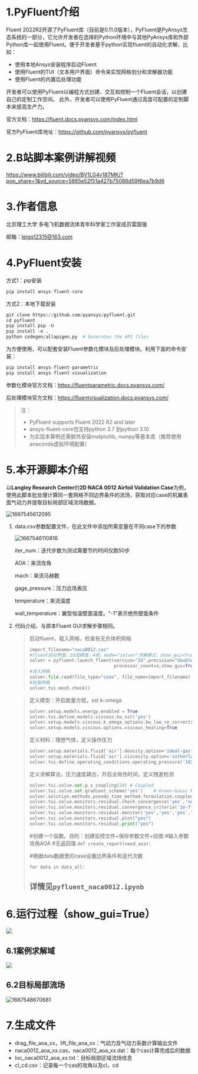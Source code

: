 # 1.PyFluent介绍

Fluent 2022R2开源了PyFluent库（目前是0.11.0版本），PyFluent是PyAnsys生态系统的一部分，它允许开发者在选择的Python环境中与其他PyAnsys库和外部Python库一起使用Fluent。便于开发者基于python实现fluent的自动化求解，比如：

- 使用本地Ansys安装程序启动Fluent
- 使用Fluent的TUI（文本用户界面）命令来实现网格划分和求解器功能
- 使用Fluent的内置后处理功能

开发者可以使用PyFluent以编程方式创建、交互和控制一个Fluent会话，以创建自己的定制工作空间。 此外，开发者可以使用PyFluent通过高度可配置的定制脚本来提高生产力。

官方文档：https://fluent.docs.pyansys.com/index.html

官方PyFluent库地址：https://github.com/pyansys/pyfluent

# 2.B站脚本案例讲解视频

https://www.bilibili.com/video/BV1LG4y187MK/?pop_share=1&vd_source=5865e52f51a427b75086d59f6ea7b9d6

# 3.作者信息

北京理工大学 多电飞机数据流体青年科学家工作室成员雷国强

邮箱：leigq12315@163.com

# 4.PyFluent安装

方式1：pip安装

```python
pip install ansys-fluent-core
```

方式2：本地下载安装

```python
git clone https://github.com/pyansys/pyfluent.git
cd pyfluent
pip install pip -U
pip install -e .
python codegen/allapigen.py  # Generates the API files
```

为方便使用，可以配套安装Fluent参数化模块及后处理模块。利用下面的命令安装：

```python
pip install ansys-fluent-parametric
pip install ansys-fluent-visualization
```

参数化模块官方文档：https://fluentparametric.docs.pyansys.com/

后处理模块官方文档：https://fluentvisualization.docs.pyansys.com/

> 注： 
>
> - PyFluent supports Fluent 2022 R2 and later
> - ansys-fluent-core包支持python 3.7 到python 3.10
> - 为实现本算例还需额外安装matplotlib, numpy等基本库（推荐使用anaconda虚拟环境配置）

# 5.本开源脚本介绍

以**Langley Research Center**的**2D NACA 0012 Airfoil Validation Case**为例，使用此脚本批处理计算同一套网格不同边界条件的流场，获取对应case的机翼表面气动力并提取目标局部区域流场数据。

![1667545612095](assets/1667545612095.png)

1. data.csv参数配置文件，在此文件中添加所需变量在不同case下的参数

   ![1667546110816](assets/1667546110816.png)

   iter_num：迭代步数为测试需要节约时间仅跑50步

   AOA：来流攻角

   mach：来流马赫数

   gage_pressure：压力远场表压

   temperature：来流温度

   wall_temperature：翼型恒温壁面温度。"-1"表示绝热壁面条件

2. 代码介绍，与原本Fluent GUI求解步骤相同。

   > 启动fluent，载入网格，检查有无负体积网格
   >
   > ```python
   > import_filename="naca0012.cas"
   > #fluent启动界面，2d双精度，4核，mode="solver"求解模式，show_gui=True同步显示fluent
   > solver = pyfluent.launch_fluent(version="2d",precision="double",
   >                                 processor_count=4,show_gui=True, mode="solver"求解模式	)
   > #读入网格
   > solver.file.read(file_type="case", file_name=import_filename)
   > #检查网格
   > solver.tui.mesh.check()
   > ```

   > 定义模型：开启能量方程，sst k-omega
   >
   > ```python
   > solver.setup.models.energy.enabled = True
   > solver.tui.define.models.viscous.kw_sst('yes')
   > solver.setup.models.viscous.k_omega_options.kw_low_re_correction=False
   > solver.setup.models.viscous.options.viscous_heating=True
   > ```
   > 定义材料：理想气体，定义操作压力
   >
   > ```python
   > solver.setup.materials.fluid['air'].density.option='ideal-gas'
   > solver.setup.materials.fluid['air'].viscosity.option='sutherland'
   > solver.tui.define.operating_conditions.operating_pressure('101325')
   > ```
   > 定义求解算法，压力速度耦合，开启全局伪时间，定义残差检测
   >
   > ```python
   > solver.tui.solve.set.p_v_coupling(24) # Coupled
   > solver.tui.solve.set.gradient_scheme('yes')    # Green-Gauss Node Based
   > solver.solution.methods.pseudo_time_method.formulation.coupled_solver='global-time-step'
   > solver.tui.solve.monitors.residual.check_convergence('yes','no','no','no','no','no')
   > solver.tui.solve.monitors.residual.convergence_criteria('1e-7')
   > solver.tui.solve.monitors.residual.monitor('yes','yes','yes','yes','yes','yes')
   > solver.tui.solve.monitors.residual.plot("yes")
   > solver.tui.solve.monitors.residual.print("yes")
   > ```
   > #创建一个函数。目的：创建监控文件+保存参数文件+绘图
   > #输入参数攻角AOA
   > #无返回值
   > `def create_report(need_aoa):`
   >
   > 
   >
   > #根据data数据里的case设置边界条件和迭代次数
   >
   > `for data in data_all:`
   >
   > ## 详情见`pyfluent_naca0012.ipynb`



# 6.运行过程（show_gui=True）

![](assets/process.gif)

## 6.1案例求解域

![](assets/1667547304768.png)

## 6.2目标局部流场

![1667548670681](assets/1667548670681.png)

# 7.生成文件

- drag_file_aoa_xx，lift_file_aoa_xx：气动力及气动力系数计算输出文件
- naca0012_aoa_xx.cas，naca0012_aoa_xx.dat：每个cas计算完成后的数据
- loc_naca0012_aoa_xx.txt：目标局部区域流场信息
- cl_cd.csv：记录每一个cas的攻角以及cl，cd